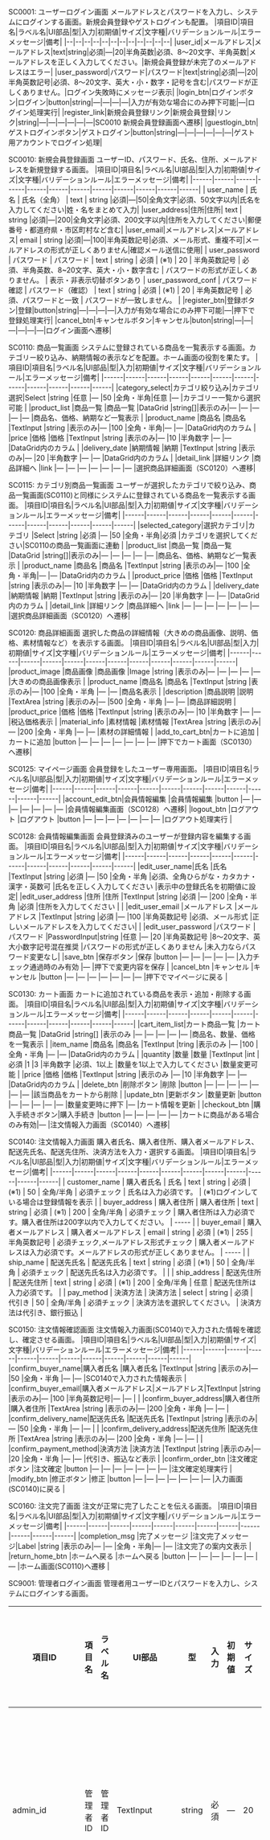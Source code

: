 SC0001: ユーザーログイン画面
メールアドレスとパスワードを入力し、システムにログインする画面。新規会員登録やゲストログインも配置。
|項目ID|項目名|ラベル名|UI部品|型|入力|初期値|サイズ|文字種|バリデーションルール|エラーメッセージ|備考|
|--|--|--|--|--|--|--|--|--|--|--|--|
|user_id|メールアドレス|メールアドレス|text|string|必須|―|20|半角英数|必須、8〜20文字、半角英数|メールアドレスを正しく入力してください。|新規会員登録が未完了のメールアドレスはエラー|
|user_password|パスワード|パスワード|text|string|必須|―|20|半角英数記号|必須、8〜20文字、英大・小・数字・記号を含む|パスワードが正しくありません。|ログイン失敗時にメッセージ表示|
|login_btn|ログインボタン|ログイン|button|string|―|―|―|―|入力が有効な場合にのみ押下可能|―|ログイン処理実行|
|register_link|新規会員登録リンク|新規会員登録|リンク|string|―|―|―|―|―|―|SC0010 新規会員登録画面へ遷移|
|guestlogin_btn|ゲストログインボタン|ゲストログイン|button|string|―|―|―|―|―|―|ゲスト用アカウントでログイン処理|

SC0010: 新規会員登録画面
ユーザーID、パスワード、氏名、住所、メールアドレスを新規登録する画面。
|項目ID|項目名|ラベル名|UI部品|型|入力|初期値|サイズ|文字種|バリデーションルール|エラーメッセージ|備考|
|------|------|------|------|------|------|------|------|------|------|------|------|
| user_name | 氏名 | 氏名（全角） | text | string |必須|―|50|全角文字|必須、50文字以内|氏名を入力してください|姓・名をまとめて入力|
|user_address|住所|住所| text | string |必須|―|200|全角文字|必須、200文字以内|住所を入力してください|郵便番号・都道府県・市区町村など含む|
|user_email|メールアドレス|メールアドレス| email | string |必須|―|100|半角英数記号|必須、メール形式、重複不可|メールアドレスの形式が正しくありません|確認メール送信に使用|
| user_password | パスワード | パスワード | text | string | 必須 | (※1) | 20 | 半角英数記号 | 必須、半角英数、8~20文字、英大・小・数字含む | パスワードの形式が正しくありません。 | 表示・非表示切替ボタンあり
| user_password_conf | パスワード確認 | パスワード（確認） | text | string | 必須 | (※1) | 20 | 半角英数記号 | 必須、パスワードと一致 | パスワードが一致しません。 | 
|register_btn|登録ボタン|登録|button|string|―|―|―|―|入力が有効な場合にのみ押下可能|―|押下で登録処理実行|
|cancel_btn|キャンセルボタン|キャンセル|buton|string|―|―|―|―|―|―|ログイン画面へ遷移|

SC0110: 商品一覧画面
システムに登録されている商品を一覧表示する画面。カテゴリー絞り込み、納期情報の表示などを配置。ホーム画面の役割を果たす。
|項目ID|項目名|ラベル名|UI部品|型|入力|初期値|サイズ|文字種|バリデーションルール|エラーメッセージ|備考|
|------|------|------|------|------|------|------|------|------|------|------|------|
|category_select|カテゴリ絞り込み|カテゴリ選択|Select      |string  |任意 |―      |50    |全角・半角|任意                              |―                         |カテゴリー一覧から選択可能     |
|product_list  |商品一覧    |商品一覧     |DataGrid   |string[]|表示のみ|―    |―     |―        |―                                 |―                         |商品名、価格、納期など一覧表示  |
|product_name  |商品名      |商品名       |TextInput   |string  |表示のみ|―    |100   |全角・半角|―                                 |―                         |DataGrid内のカラム              |
|price         |価格        |価格         |TextInput   |string  |表示のみ|―    |10    |半角数字  |―                                 |―                         |DataGrid内のカラム              |
|delivery_date |納期情報    |納期         |TextInput   |string  |表示のみ|―    |20    |半角数字  |―                                 |―                         |DataGrid内のカラム              |
|detail_link   |詳細リンク  |商品詳細へ   |link        |―       |―    |―      |―     |―        |―                                 |―                         |選択商品詳細画面（SC0120）へ遷移|

SC0115: カテゴリ別商品一覧画面
ユーザーが選択したカテゴリで絞り込み、商品一覧画面(SC0110)と同様にシステムに登録されている商品を一覧表示する画面。
|項目ID|項目名|ラベル名|UI部品|型|入力|初期値|サイズ|文字種|バリデーションルール|エラーメッセージ|備考|
|------|------|------|------|------|------|------|------|------|------|------|------|
|selected_category|選択カテゴリ|カテゴリ     |Select      |string  |必須 |―      |50    |全角・半角|必須                              |カテゴリを選択してください|SC0110の商品一覧画面に連動        |
|product_list  |商品一覧    |商品一覧     |DataGrid   |string[]|表示のみ|―    |―     |―        |―                                 |―                         |商品名、価格、納期など一覧表示  |
|product_name  |商品名      |商品名       |TextInput   |string  |表示のみ|―    |100   |全角・半角|―                                 |―                         |DataGrid内のカラム              |
|product_price         |価格        |価格         |TextInput   |string  |表示のみ|―    |10    |半角数字  |―                                 |―                         |DataGrid内のカラム              |
|delivery_date |納期情報    |納期         |TextInput   |string  |表示のみ|―    |20    |半角数字  |―                                 |―                         |DataGrid内のカラム              |
|detail_link   |詳細リンク  |商品詳細へ   |link        |―       |―    |―      |―     |―        |―                                 |―                         |選択商品詳細画面（SC0120）へ遷移|

SC0120: 商品詳細画面
選択した商品の詳細情報（大きめの商品画像、説明、価格、素材情報など）を表示する画面。
|項目ID|項目名|ラベル名|UI部品|型|入力|初期値|サイズ|文字種|バリデーションルール|エラーメッセージ|備考|
|------|------|------|------|------|------|------|------|------|------|------|------|
|product_image |商品画像      |商品画像       |Image         |string    |表示のみ|―      |―     |―            |―                                |―                           |大きめの商品画像表示             |
|product_name  |商品名        |商品名         |TextInput     |string    |表示のみ|―      |100   |全角・半角   |―                                |―                           |商品名表示                       |
|description   |商品説明      |説明           |TextArea      |string    |表示のみ|―      |500   |全角・半角   |―                                |―                           |商品詳細説明                     |
|product_price         |価格          |価格           |TextInput     |string    |表示のみ|―      |10    |半角数字     |―                                |―                           |税込価格表示                     |
|material_info |素材情報      |素材情報       |TextArea      |string    |表示のみ|―      |200   |全角・半角   |―                                |―                           |素材の詳細情報                   |
|add_to_cart_btn|カートに追加  |カートに追加   |button       |―         |―      |―      |―     |―            |―                                |―                           |押下でカート画面（SC0130）へ遷移|


SC0125: マイページ画面
会員登録をしたユーザー専用画面。
|項目ID|項目名|ラベル名|UI部品|型|入力|初期値|サイズ|文字種|バリデーションルール|エラーメッセージ|備考|
|------|------|------|------|------|------|------|------|------|------|------|------|
|account_edit_btn|会員情報編集      |会員情報編集   |button       |―         |―      |―      |―     |―            |―                           |―                         |会員情報編集画面（SC0128）へ遷移|
|logout_btn      |ログアウト        |ログアウト     |button       |―         |―      |―      |―     |―            |―                           |―                         |ログアウト処理実行             |

SC0128: 会員情報編集画面
会員登録済みのユーザーが登録内容を編集する画面。
|項目ID|項目名|ラベル名|UI部品|型|入力|初期値|サイズ|文字種|バリデーションルール|エラーメッセージ|備考|
|------|------|------|------|------|------|------|------|------|------|------|------|
|edit_user_name|氏名           |氏名           |TextInput   |string   |必須  |―      |50    |全角・半角   |必須、全角ひらがな・カタカナ・漢字・英数可 |氏名を正しく入力してください     |表示中の登録氏名を初期値に設定|
|edit_user_address    |住所           |住所           |TextInput   |string   |必須  |―      |200   |全角・半角   |必須                                     |住所を入力してください            |                       |
|edit_user_email      |メールアドレス |メールアドレス |TextInput   |string   |必須  |―      |100   |半角英数記号 |必須、メール形式                         |正しいメールアドレスを入力してください|                       |
|edit_user_password   |パスワード     |パスワード     |PasswordInput|string  |任意  |―      |20    |半角英数記号 |8〜20文字、英大小数字記号混在推奨         |パスワードの形式が正しくありません |未入力ならパスワード変更なし|
|save_btn       |保存ボタン     |保存           |button     |―        |―     |―      |―     |―            |入力チェック通過時のみ有効                 |―                              |押下で変更内容を保存         |
|cancel_btn     |キャンセル     |キャンセル     |button     |―        |―     |―      |―     |―            |―                                        |―                              |押下でマイページに戻る       |

SC0130: カート画面
カートに追加されている商品を表示・追加・削除する画面。
|項目ID|項目名|ラベル名|UI部品|型|入力|初期値|サイズ|文字種|バリデーションルール|エラーメッセージ|備考|
|------|------|------|------|------|------|------|------|------|------|------|------|
|cart_item_list|カート商品一覧  |カート商品一覧 |DataGrid   |string[]  |表示のみ |―      |―     |―           |―                           |―                         |商品名、数量、価格を一覧表示  |
|item_name     |商品名          |商品名         |TextInput  |tring    |表示のみ |―      |100   |全角・半角  |―                           |―                         |DataGrid内のカラム            |
|quantity      |数量            |数量           |TextInput  |int   |必須     |1      |3     |半角数字    |必須、1以上                  |数量を1以上で入力してください |数量変更可能                  |
|price         |価格            |価格           |TextInput  |string    |表示のみ |―      |10    |半角数字    |―                           |―                         |DataGrid内のカラム            |
|delete_btn    |削除ボタン      |削除           |button    |―         |―        |―      |―     |―           |―                           |―                         |該当商品をカートから削除      |
|update_btn    |更新ボタン      |数量更新       |button    |―         |―        |―      |―     |―           |数量変更時に押下            |―                         |カート情報を更新               |
|checkout_btn  |購入手続きボタン|購入手続き     |button    |―         |―        |―      |―     |―           |カートに商品がある場合のみ有効|―                         |注文情報入力画面（SC0140）へ遷移|

SC0140: 注文情報入力画面
購入者氏名、購入者住所、購入者メールアドレス、配送先氏名、配送先住所、決済方法を入力・選択する画面。
|項目ID|項目名|ラベル名|UI部品|型|入力|初期値|サイズ|文字種|バリデーションルール|エラーメッセージ|備考|
|------|------|------|------|------|------|------|------|------|------|------|------|
| customer_name | 購入者氏名 | 氏名 | text | string | 必須 | (※1) | 50 | 全角/半角 | 必須チェック | 氏名は入力必須です。 | (※1)ログインしている場合は登録情報を表示 |
| buyer_address | 購入者住所 | 購入者住所 | text | string | 必須 | (※1) | 200 | 全角/半角 | 必須チェック | 購入者住所は入力必須です。購入者住所は200字以内で入力してください。 | ----- |
| buyer_email | 購入者メールアドレス | 購入者メールアドレス | email | string | 必須 | (※1) | 255 | 半角英数記号 | 必須チェック,メールアドレス形式チェック | 購入者メールアドレスは入力必須です。メールアドレスの形式が正しくありません。 | ----- |
| ship_name | 配送先氏名 | 配送先氏名 | text | string | 必須 | (※1) | 50 | 全角/半角 | 必須チェック | 配送先氏名は入力必須です。 |  |
| ship_address | 配送先住所 | 配送先住所 | text | string | 必須 | (※1) | 200 | 全角/半角 | 任意 | 配送先住所は入力必須です。 |  |
pay_method | 決済方法 | 決済方法 | select | string | 必須 | 代引き | 50 | 全角/半角 | 必須チェック | 決済方法を選択してください。 | 決済方法は代引き、銀行振込 |

SC0150: 注文情報確認画面
注文情報入力画面(SC0140)で入力された情報を確認し、確定させる画面。
|項目ID|項目名|ラベル名|UI部品|型|入力|初期値|サイズ|文字種|バリデーションルール|エラーメッセージ|備考|
|------|------|------|------|------|------|------|------|------|------|------|------|
|confirm_buyer_name|購入者氏名      |購入者氏名     |TextInput  |string    |表示のみ|―      |50    |全角・半角  |―                                |―                         |SC0140で入力された情報表示    |
|confirm_buyer_email|購入者メールアドレス|メールアドレス|TextInput  |string    |表示のみ|―      |100   |半角英数記号|―                                |―                         |                             |
|confirm_buyer_address|購入者住所    |購入者住所     |TextArea   |string    |表示のみ|―      |200   |全角・半角  |―                                |―                         |      
|confirm_delivery_name|配送先氏名    |配送先氏名     |TextInput  |string    |表示のみ|―      |50    |全角・半角  |―                                |―                         |                             |
|confirm_delivery_address|配送先住所  |配送先住所     |TextArea   |string    |表示のみ|―      |200   |全角・半角  |―                                |―                         |                             |
|confirm_payment_method|決済方法    |決済方法       |TextInput  |string    |表示のみ|―      |20    |全角・半角  |―                                |―                         |代引き、振込など表示          |
|confirm_order_btn |注文確定ボタン  |注文確定       |button     |―         |―      |―      |―     |―           |―                                |―                         |注文確定処理実行             |
|modify_btn       |修正ボタン      |修正           |button     |―         |―      |―      |―     |―           |―                                |―                         |入力画面(SC0140)に戻る       |

SC0160: 注文完了画面
注文が正常に完了したことを伝える画面。
|項目ID|項目名|ラベル名|UI部品|型|入力|初期値|サイズ|文字種|バリデーションルール|エラーメッセージ|備考|
|------|------|------|------|------|------|------|------|------|------|------|------|
|completion_msg  |完了メッセージ  |注文完了メッセージ|Label      |string    |表示のみ|―      |―     |全角・半角|―                     |―                |注文完了の案内文表示     |
|return_home_btn |ホームへ戻る    |ホームへ戻る   |button     |―         |―     |―      |―     |―       |―                     |―                |ホーム画面(SC0110)へ遷移 |

SC9001: 管理者ログイン画面
管理者用ユーザーIDとパスワードを入力し、システムにログインする画面。

|項目ID       |項目名       |ラベル名    |UI部品     |型      |入力  |初期値|サイズ|文字種     |バリデーションルール               |エラーメッセージ               |備考                    |
|-------------|-------------|------------|-----------|---------|-------|-------|------|-----------|---------------------------------|------------------------------|-------------------------|
|admin_id|管理者ID|管理者ID|TextInput  |string   |必須  |―      |20    |半角英数   |必須、半角英数字のみ             |ユーザーIDを正しく入力してください|管理者ログイン用           |
|admin_password|パスワード  |パスワード  |PasswordInput|string  |必須  |―      |20    |半角英数記号|必須、8〜20文字                   |パスワードを正しく入力してください|                         |
|login_btn    |ログイン    |ログイン    |Button     |―        |―     |―      |―     |―          |―                                |―                             |押下でログイン処理を実行    |

SC9101: 管理者ダッシュボード画面
管理者向けのホーム画面。
|項目ID          |項目名           |ラベル名         |UI部品       |型        |入力  |初期値|サイズ|文字種     |バリデーションルール     |エラーメッセージ |備考                           |
|----------------|-----------------|-----------------|-------------|----------|-------|-------|------|-----------|-------------------------|----------------|------------------------------|
|summary_orders  |注文概要         |注文状況          |Label        |string    |表示のみ|―      |―     |全角・半角 |―                        |―               |未処理注文件数などを表示        |
|summary_users   |ユーザー概要     |ユーザー状況      |Label        |string    |表示のみ|―      |―     |全角・半角 |―                        |―               |新規登録ユーザー数など表示      |
|nav_manage_users|ユーザー管理リンク|ユーザー管理      |Link         |―         |―      |―      |―     |―          |―                        |―               |ユーザー管理画面へのリンク       |
|nav_manage_orders|注文管理リンク   |注文管理          |Link         |―         |―      |―      |―     |―          |―                        |―               |注文管理画面へのリンク           |
|nav_manage_products|商品管理リンク  |商品管理          |Link         |―         |―      |―      |―     |―          |―                        |―               |商品管理画面へのリンク           |
|logout_btn      |ログアウトボタン |ログアウト        |Button       |―         |―      |―      |―     |―          |―                        |―               |ログアウト処理を実行             |

SC9201: 商品情報追加・編集画面 (管理者向け)
新規商品情報の追加や、商品情報の編集を行う画面。
|項目ID           |項目名         |ラベル名       |UI部品       |型        |入力   |初期値|サイズ|文字種       |バリデーションルール                |エラーメッセージ                |備考                       |
|-----------------|---------------|---------------|-------------|----------|-------|-------|------|-------------|----------------------------------|-------------------------------|----------------------------|
|product_id       |商品ID         |商品ID         |TextInput    |string   |表示のみ|自動生成|20    |半角英数字   |―                                 |―                              |新規追加時は非表示または自動採番 |
|product_name     |商品名         |商品名         |TextInput    |string   |必須   |―      |100   |全角・半角   |必須                             |商品名を入力してください        |                           |
|category_id |カテゴリーID     |カテゴリーID     |Select       |enum     |必須   |―      |―     |―            |必須                             |カテゴリーを選択してください    |カテゴリは事前登録された値から選択 |
|product_image    |商品画像       |商品画像       |FileUpload  |string   |任意   |―      |―     |―            |画像ファイル形式チェック（jpg,png等）|画像ファイルを選択してください   |画像のアップロード            |
|product_description|商品説明      |商品説明       |TextArea     |string   |任意   |―      |500   |全角・半角   |―                                 |―                              |                           |
|product_price    |価格           |価格           |TextInput    |decimal    |必須   |0       |10    |半角数字     |必須、0以上の数値                |価格を正しく入力してください    |                           |
|save_btn        |保存ボタン     |保存           |Button      |―        |―      |―      |―     |―            |―                                 |―                              |入力内容の保存処理を実行      |
|cancel_btn      |キャンセルボタン|キャンセル     |Button      |―        |―      |―      |―     |―            |―                                 |―                              |編集画面を閉じるまたは前画面へ戻る|

SC9301: 注文情報確認画面 (管理者向け)
注文状況を確認する画面。
|項目ID              |項目名             |ラベル名           |UI部品       |型        |入力    |初期値|サイズ|文字種     |バリデーションルール           |エラーメッセージ             |備考                           |
|--------------------|-------------------|-------------------|-------------|----------|--------|-------|------|-----------|-------------------------------|----------------------------|------------------------------|
|order_id            |注文ID             |注文ID             |Label        |string    |表示のみ|―      |20    |半角英数字 |―                              |―                           |注文を識別するID               |
|user_id            |会員ID             |会員ID             |Label        |string    |表示のみ|―      |20    |半角英数字 |―                              |―                           |会員を識別するID               |
|user_name          |購入者氏名         |購入者氏名         |Label        |string    |表示のみ|―      |50    |全角・半角 |―                              |―                           |                             |
|user_email         |購入者メールアドレス|メールアドレス     |Label        |string    |表示のみ|―      |100   |半角英数記号|―                              |―                           |                             |
|user_address|購入者住所    |購入者住所     |TextArea   |string    |表示のみ|―      |200   |全角・半角  |―                                |―                         |      
|ship_name       |配送先氏名         |配送先氏名         |Label        |string    |表示のみ|―      |50    |全角・半角 |―                              |―                           |                             |
|ship_address    |配送先住所         |配送先住所         |Label        |string    |表示のみ|―      |200   |全角・半角 |―                              |―                           |                             |
|ship_fee        |送料               |送料               |Label        |decimal   |表示のみ|0      |10    |半角数字   |―                              |―                           |ORDERテーブルの送料             |
|total_amount        |合計金額           |合計金額           |Label        |decimal   |表示のみ|0      |10    |半角数字   |―                              |―                           |ORDERテーブルの合計金額         |
|pay_method      |決済方法           |決済方法           |Label        |string      |表示のみ|―      |20    |全角・半角 |―                              |―                           |代引き、振込など               |
|order_date          |注文日時             |注文日時             |Label        |datetime  |表示のみ|―      |―     |―          |―                              |―                           |注文日時                       |
|order_status        |注文ステータス           |注文ステータス           |Select      |string      |編集可能|―      |―     |―          |必須                           |注文状況を選択してください   |例：未処理、処理中、完了等    |
|update_status_btn   |注文ステータス更新ボタン |更新               |Button      |―        |―       |―      |―     |―          |―                              |―                           |注文状況の変更を反映する      |
|cancel_btn          |キャンセルボタン   |キャンセル         |Button      |―        |―       |―      |―     |―          |―                              |―                           |前画面へ戻る                   |
|detail_id       |注文詳細ID       |注文詳細ID         |Label     |string    |表示のみ|―      |20    |半角英数字 |―                          |―                         |注文詳細識別ID                   |
|product_id      |商品ID           |商品ID             |Label     |string    |表示のみ|―      |20    |半角英数字 |―                          |―                         |注文された商品のID               |
|quantity        |数量             |数量               |Label     |int   |表示のみ|1      |―     |半角数字   |必須                       |数量を入力してください     |                                |

SC9401: 管理者編集画面
管理者の登録や編集・削除を行う画面。

|項目ID         |項目名       |ラベル名      |UI部品        |型       |入力   |初期値|サイズ|文字種     |バリデーションルール                 |エラーメッセージ               |備考                          |
|---------------|-------------|--------------|--------------|---------|-------|-------|------|-----------|-----------------------------------|------------------------------|-----------------------------|
|admin_id       |管理者ID     |管理者ID      |TextInput     |string   |表示のみ|自動生成|20    |半角英数字 |―                                 |―                             |編集時のみ表示、自動採番       |
|admin_name     |管理者氏名     |氏名          |TextInput     |string   |必須   |―      |50    |全角・半角 |必須                             |名前を入力してください         |                                 |
|admin_email    |管理者メールアドレス|メールアドレス|TextInput     |string   |必須   |―      |100   |半角英数字記号|必須、メール形式                 |有効なメールアドレスを入力してください|                             |
|admin_password |管理者パスワード   |パスワード    |PasswordInput |string   |必須   |―      |20    |半角英数字記号|必須、8〜20文字                   |パスワードを正しく入力してください|          
|registered_date|登録日時       |登録日時       |Label      |datetime |表示のみ  |       |―     |―            |―                        |―                         |編集不可、登録日時の表示用|
|admin_role     |権限         |権限          |Select        |enum     |必須   |―      |―     |―          |必須                             |権限を選択してください         |例：スーパ管理者、一般管理者   |
|save_btn      |保存          |保存          |Button       |―        |―      |―      |―     |―          |―                                 |―                             |登録・編集内容の保存を実行     |
|delete_btn    |削除          |削除          |Button       |―        |―      |―      |―     |―          |―                                 |―                             |管理者情報の削除を実行         |
|cancel_btn    |キャンセル    |キャンセル    |Button       |―        |―      |―      |―     |―          |―                                 |―                             |編集キャンセルまたは前画面へ戻る|